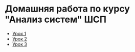 # Домашняя работа по курсу "Анализ систем" ШСП

- [Урок 1](lesson_1)
- [Урок 2](lesson_2)
- [Урок 3](lesson_3)
